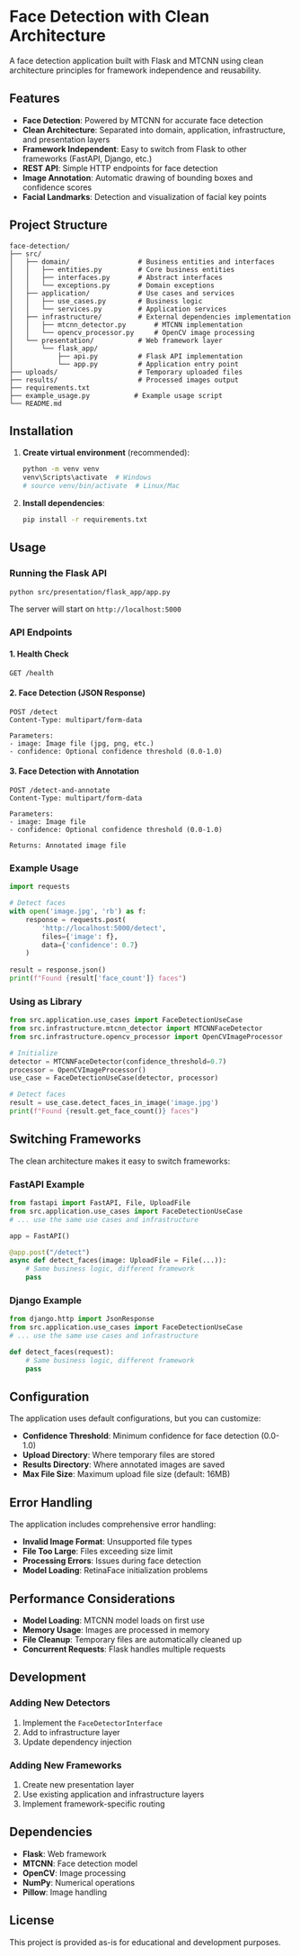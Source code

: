 # Face Detection with Clean Architecture

A face detection application built with Flask and MTCNN using clean architecture principles for framework independence and reusability.

## Features

- **Face Detection**: Powered by MTCNN for accurate face detection
- **Clean Architecture**: Separated into domain, application, infrastructure, and presentation layers
- **Framework Independent**: Easy to switch from Flask to other frameworks (FastAPI, Django, etc.)
- **REST API**: Simple HTTP endpoints for face detection
- **Image Annotation**: Automatic drawing of bounding boxes and confidence scores
- **Facial Landmarks**: Detection and visualization of facial key points

## Project Structure

```
face-detection/
├── src/
│   ├── domain/                 # Business entities and interfaces
│   │   ├── entities.py         # Core business entities
│   │   ├── interfaces.py       # Abstract interfaces
│   │   └── exceptions.py       # Domain exceptions
│   ├── application/            # Use cases and services
│   │   ├── use_cases.py        # Business logic
│   │   └── services.py         # Application services
│   ├── infrastructure/         # External dependencies implementation
│   │   ├── mtcnn_detector.py       # MTCNN implementation
│   │   └── opencv_processor.py     # OpenCV image processing
│   └── presentation/           # Web framework layer
│       └── flask_app/
│           ├── api.py          # Flask API implementation
│           └── app.py          # Application entry point
├── uploads/                    # Temporary uploaded files
├── results/                    # Processed images output
├── requirements.txt
├── example_usage.py           # Example usage script
└── README.md
```

## Installation

1. **Create virtual environment** (recommended):
   ```bash
   python -m venv venv
   venv\Scripts\activate  # Windows
   # source venv/bin/activate  # Linux/Mac
   ```

2. **Install dependencies**:
   ```bash
   pip install -r requirements.txt
   ```

## Usage

### Running the Flask API

```bash
python src/presentation/flask_app/app.py
```

The server will start on `http://localhost:5000`

### API Endpoints

#### 1. Health Check
```
GET /health
```

#### 2. Face Detection (JSON Response)
```
POST /detect
Content-Type: multipart/form-data

Parameters:
- image: Image file (jpg, png, etc.)
- confidence: Optional confidence threshold (0.0-1.0)
```

#### 3. Face Detection with Annotation
```
POST /detect-and-annotate
Content-Type: multipart/form-data

Parameters:
- image: Image file
- confidence: Optional confidence threshold (0.0-1.0)

Returns: Annotated image file
```

### Example Usage

```python
import requests

# Detect faces
with open('image.jpg', 'rb') as f:
    response = requests.post(
        'http://localhost:5000/detect',
        files={'image': f},
        data={'confidence': 0.7}
    )
    
result = response.json()
print(f"Found {result['face_count']} faces")
```

### Using as Library

```python
from src.application.use_cases import FaceDetectionUseCase
from src.infrastructure.mtcnn_detector import MTCNNFaceDetector
from src.infrastructure.opencv_processor import OpenCVImageProcessor

# Initialize
detector = MTCNNFaceDetector(confidence_threshold=0.7)
processor = OpenCVImageProcessor()
use_case = FaceDetectionUseCase(detector, processor)

# Detect faces
result = use_case.detect_faces_in_image('image.jpg')
print(f"Found {result.get_face_count()} faces")
```

## Switching Frameworks

The clean architecture makes it easy to switch frameworks:

### FastAPI Example
```python
from fastapi import FastAPI, File, UploadFile
from src.application.use_cases import FaceDetectionUseCase
# ... use the same use cases and infrastructure

app = FastAPI()

@app.post("/detect")
async def detect_faces(image: UploadFile = File(...)):
    # Same business logic, different framework
    pass
```

### Django Example
```python
from django.http import JsonResponse
from src.application.use_cases import FaceDetectionUseCase
# ... use the same use cases and infrastructure

def detect_faces(request):
    # Same business logic, different framework
    pass
```

## Configuration

The application uses default configurations, but you can customize:

- **Confidence Threshold**: Minimum confidence for face detection (0.0-1.0)
- **Upload Directory**: Where temporary files are stored
- **Results Directory**: Where annotated images are saved
- **Max File Size**: Maximum upload file size (default: 16MB)

## Error Handling

The application includes comprehensive error handling:

- **Invalid Image Format**: Unsupported file types
- **File Too Large**: Files exceeding size limit
- **Processing Errors**: Issues during face detection
- **Model Loading**: RetinaFace initialization problems

## Performance Considerations

- **Model Loading**: MTCNN model loads on first use
- **Memory Usage**: Images are processed in memory
- **File Cleanup**: Temporary files are automatically cleaned up
- **Concurrent Requests**: Flask handles multiple requests

## Development

### Adding New Detectors

1. Implement the `FaceDetectorInterface`
2. Add to infrastructure layer
3. Update dependency injection

### Adding New Frameworks

1. Create new presentation layer
2. Use existing application and infrastructure layers
3. Implement framework-specific routing

## Dependencies

- **Flask**: Web framework
- **MTCNN**: Face detection model
- **OpenCV**: Image processing
- **NumPy**: Numerical operations
- **Pillow**: Image handling

## License

This project is provided as-is for educational and development purposes.
